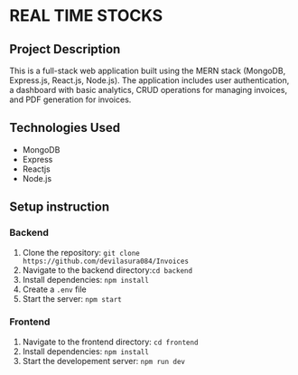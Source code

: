 # REAL TIME STOCKS
## Project Description
This is a full-stack web application built using the MERN stack (MongoDB, Express.js, React.js, Node.js). The application includes user authentication, a dashboard with basic analytics, CRUD operations for managing invoices, and PDF generation for invoices.

## Technologies Used
- MongoDB
- Express
- Reactjs
- Node.js

## Setup instruction
### Backend 
1. Clone the repository: `git clone https://github.com/devilasura084/Invoices`
2. Navigate to the backend directory:`cd backend`
3. Install dependencies: `npm install`
4. Create a `.env` file
5. Start the server: `npm start`

### Frontend
1. Navigate to the frontend directory: `cd frontend`
2. Install dependencies: `npm install`
3. Start the developement server: `npm run dev`

